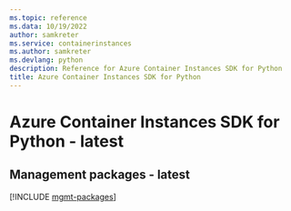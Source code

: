 ```yaml
---
ms.topic: reference
ms.data: 10/19/2022
author: samkreter
ms.service: containerinstances
ms.author: samkreter
ms.devlang: python
description: Reference for Azure Container Instances SDK for Python
title: Azure Container Instances SDK for Python
---
```

# Azure Container Instances SDK for Python - latest

## Management packages - latest
[!INCLUDE [mgmt-packages](container-instances-mgmt-index.md)]